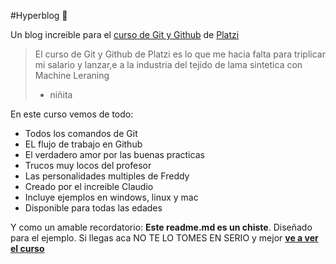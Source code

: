#Hyperblog 💚

Un blog increible para el [curso de Git y Github](https://platzi.com/cursos/git-github/ "Curso de Git y Github") de [Platzi](https://platzi.com/home "platzi")
> El curso de Git y Github de Platzi es lo que me hacia falta para triplicar mi salario y lanzar,e a la industria del tejido de lama sintetica con Machine Leraning
> - niñita

En este curso vemos de todo:
* Todos los comandos de Git
* EL flujo de trabajo en Github
* El verdadero amor por las buenas practicas
* Trucos muy locos del profesor
* Las personalidades multiples de Freddy
* Creado por el increible Claudio
* Incluye ejemplos en windows, linux y mac
* Disponible para todas las edades

Y como un amable recordatorio: **Este readme.md es un chiste**. Diseñado para el ejemplo. Si llegas aca NO TE LO TOMES EN SERIO y mejor [**ve a ver el curso**](https://platzi.com/cursos/git-github/ "ve a ver el curso")